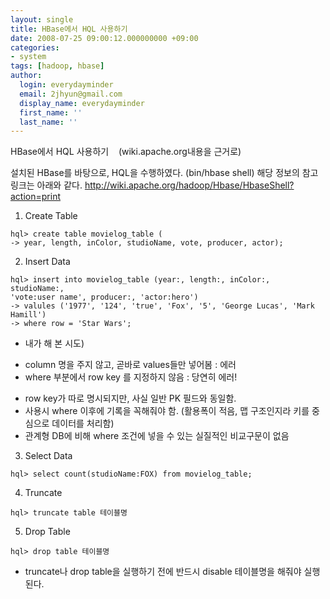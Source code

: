 ```yaml
---
layout: single
title: HBase에서 HQL 사용하기
date: 2008-07-25 09:00:12.000000000 +09:00
categories:
- system
tags: [hadoop, hbase]
author:
  login: everydayminder
  email: 2jhyun@gmail.com
  display_name: everydayminder
  first_name: ''
  last_name: ''
---
```

HBase에서 HQL 사용하기
&nbsp; &nbsp;(wiki.apache.org내용을 근거로)

설치된 HBase를 바탕으로, HQL을 수행하였다. (bin/hbase shell)
해당 정보의 참고 링크는 아래와 같다.
<a href="http://wiki.apache.org/hadoop/Hbase/HbaseShell?action=print">http://wiki.apache.org/hadoop/Hbase/HbaseShell?action=print</a>

1. Create Table
```
hql> create table movielog_table (
-> year, length, inColor, studioName, vote, producer, actor);
```

2. Insert Data
```
hql> insert into movielog_table (year:, length:, inColor:, studioName:,
'vote:user name', producer:, 'actor:hero')
-> valules ('1977', '124', 'true', 'Fox', '5', 'George Lucas', 'Mark Hamill')
-> where row = 'Star Wars';
```

* 내가 해 본 시도)
 - column 명을 주지 않고, 곧바로 values들만 넣어봄 : 에러
 - where 부분에서 row key 를 지정하지 않음 : 당연히 에러!
 
* row key가 따로 명시되지만, 사실 일반 PK 필드와 동일함. 
* 사용시 where 이후에 기록을 꼭해줘야 함. (활용폭이 적음, 맵 구조인지라
 키를 중심으로 데이터를 처리함)
* 관계형 DB에 비해 where 조건에 넣을 수 있는 실질적인 비교구문이 없음

3. Select Data
```
hql> select count(studioName:FOX) from movielog_table;
```

4. Truncate
```
hql> truncate table 테이블명
```

5. Drop Table
```
hql> drop table 테이블명
```

* truncate나 drop table을 실행하기 전에 반드시 disable 테이블명을 해줘야 실행된다.

